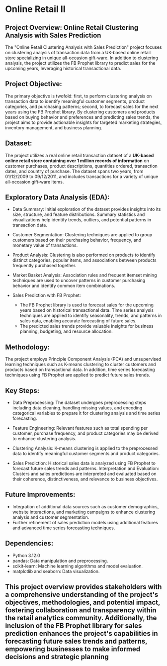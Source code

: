 # Online Retail II #

## Project Overview: Online Retail Clustering Analysis with Sales Prediction

The "Online Retail Clustering Analysis with Sales Prediction" project focuses on clustering analysis of transaction data from a UK-based online retail store specializing in unique all-occasion gift-ware. In addition to clustering analysis, the project utilizes the FB Prophet library to predict sales for the upcoming years, leveraging historical transactional data.

## Project Objective:

The primary objective is twofold: first, to perform clustering analysis on transaction data to identify meaningful customer segments, product categories, and purchasing patterns; second, to forecast sales for the next years using the FB Prophet library. By clustering customers and products based on buying behavior and preferences and predicting sales trends, the project aims to provide actionable insights for targeted marketing strategies, inventory management, and business planning.

## Dataset:

The project utilizes a real online retail transaction dataset of a **UK-based online retail store containing over 1 million records of information** on customer purchases, product descriptions, quantities ordered, transaction dates, and country of purchase. The dataset spans two years, from 01/12/2009 to 09/12/2011, and includes transactions for a variety of unique all-occasion gift-ware items.

## Exploratory Data Analysis (EDA):

* Data Summary: Initial exploration of the dataset provides insights into its size, structure, and feature distributions. Summary statistics and visualizations help identify trends, outliers, and potential patterns in transaction data.

* Customer Segmentation: Clustering techniques are applied to group customers based on their purchasing behavior, frequency, and monetary value of transactions.

* Product Analysis: Clustering is also performed on products to identify distinct categories, popular items, and associations between products frequently purchased together.

* Market Basket Analysis: Association rules and frequent itemset mining techniques are used to uncover patterns in customer purchasing behavior and identify common item combinations.

* Sales Prediction with FB Prophet:
    - The FB Prophet library is used to forecast sales for the upcoming years based on historical transactional data.
        Time series analysis techniques are applied to identify seasonality, trends, and patterns in sales data, enabling accurate forecasting of future sales.
    - The predicted sales trends provide valuable insights for business planning, budgeting, and resource allocation.

## Methodology:

The project employs Principle Component Analysis (PCA) and unsupervised learning techniques such as K-means clustering to cluster customers and products based on transactional data. In addition, time series forecasting techniques using FB Prophet are applied to predict future sales trends.

## Key Steps:

* Data Preprocessing: The dataset undergoes preprocessing steps including data cleaning, handling missing values, and encoding categorical variables to prepare it for clustering analysis and time series forecasting.

* Feature Engineering: Relevant features such as total spending per customer, purchase frequency, and product categories may be derived to enhance clustering analysis.

* Clustering Analysis: K-means clustering is applied to the preprocessed data to identify meaningful customer segments and product categories.

* Sales Prediction: Historical sales data is analyzed using FB Prophet to forecast future sales trends and patterns.
Interpretation and Evaluation: Clusters and sales predictions are interpreted and evaluated based on their coherence, distinctiveness, and relevance to business objectives.

## Future Improvements:

- Integration of additional data sources such as customer demographics, website interactions, and marketing campaigns to enhance clustering analysis and customer segmentation.
- Further refinement of sales prediction models using additional features and advanced time series forecasting techniques.    

## Dependencies:

* Python 3.12.0
* pandas: Data manipulation and preprocessing.
* scikit-learn: Machine learning algorithms and model evaluation.
* matplotlib and seaborn: Data visualization.

## **This project overview provides stakeholders with a comprehensive understanding of the project's objectives, methodologies, and potential impact, fostering collaboration and transparency within the retail analytics community. Additionally, the inclusion of the FB Prophet library for sales prediction enhances the project's capabilities in forecasting future sales trends and patterns, empowering businesses to make informed decisions and strategic planning**
